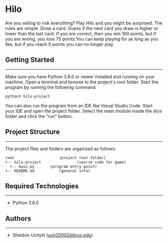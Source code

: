 # Hilo
Are you willing to risk everything? Play Hilo and you might be surprised. The rules are simple. Draw a card. Guess if the next card you draw is higher or lower than the last card. If you are correct, then you win 100 points, but if you are wrong, you lose 75 points.You can keep playing for as long as you like, but if you reach 0 points you can no longer play.

## Getting Started
---
Make sure you have Python 3.8.0 or newer installed and running on your machine. Open a terminal and 
browse to the project's root folder. Start the program by running the following command.
```
python3 hilo-project
```
You can also run the program from an IDE like Visual Studio Code. Start your IDE and open the 
project folder. Select the main module inside the dice folder and click the "run" button.

## Project Structure
---
The project files and folders are organized as follows:
```
root                    (project root folder)
+-- hilo-project                (source code for game)
  +-- main.py       (program entry point)
+-- README.md           (general info)
```

## Required Technologies
---
* Python 3.8.0

## Authors
---
* Sheldon Uchytil (uch20002@byui.edu)
